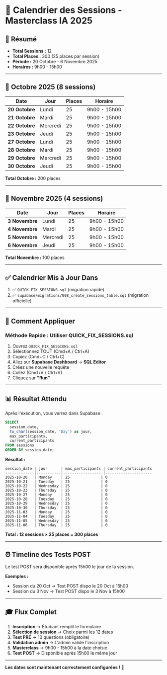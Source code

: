 # 📅 Calendrier des Sessions - Masterclass IA 2025

## 🎯 Résumé

- **Total Sessions :** 12
- **Total Places :** 300 (25 places par session)
- **Période :** 20 Octobre - 6 Novembre 2025
- **Horaires :** 9h00 - 15h00

---

## 📆 Octobre 2025 (8 sessions)

| Date | Jour | Places | Horaire |
|------|------|--------|---------|
| **20 Octobre** | Lundi | 25 | 9h00 - 15h00 |
| **21 Octobre** | Mardi | 25 | 9h00 - 15h00 |
| **22 Octobre** | Mercredi | 25 | 9h00 - 15h00 |
| **23 Octobre** | Jeudi | 25 | 9h00 - 15h00 |
| **27 Octobre** | Lundi | 25 | 9h00 - 15h00 |
| **28 Octobre** | Mardi | 25 | 9h00 - 15h00 |
| **29 Octobre** | Mercredi | 25 | 9h00 - 15h00 |
| **30 Octobre** | Jeudi | 25 | 9h00 - 15h00 |

**Total Octobre :** 200 places

---

## 📆 Novembre 2025 (4 sessions)

| Date | Jour | Places | Horaire |
|------|------|--------|---------|
| **3 Novembre** | Lundi | 25 | 9h00 - 15h00 |
| **4 Novembre** | Mardi | 25 | 9h00 - 15h00 |
| **5 Novembre** | Mercredi | 25 | 9h00 - 15h00 |
| **6 Novembre** | Jeudi | 25 | 9h00 - 15h00 |

**Total Novembre :** 100 places

---

## ✅ Calendrier Mis à Jour Dans

1. ✅ `QUICK_FIX_SESSIONS.sql` (migration rapide)
2. ✅ `supabase/migrations/008_create_sessions_table.sql` (migration officielle)

---

## 🚀 Comment Appliquer

### Méthode Rapide : Utiliser QUICK_FIX_SESSIONS.sql

1. Ouvrez `QUICK_FIX_SESSIONS.sql`
2. Sélectionnez TOUT (Cmd+A / Ctrl+A)
3. Copiez (Cmd+C / Ctrl+C)
4. Allez sur **Supabase Dashboard** → **SQL Editor**
5. Créez une nouvelle requête
6. Collez (Cmd+V / Ctrl+V)
7. Cliquez sur **"Run"**

---

## 📊 Résultat Attendu

Après l'exécution, vous verrez dans Supabase :

```sql
SELECT 
  session_date,
  to_char(session_date, 'Day') as jour,
  max_participants,
  current_participants
FROM sessions
ORDER BY session_date;
```

**Résultat :**

```
session_date | jour      | max_participants | current_participants
-------------|-----------|------------------|---------------------
2025-10-20   | Monday    | 25              | 0
2025-10-21   | Tuesday   | 25              | 0
2025-10-22   | Wednesday | 25              | 0
2025-10-23   | Thursday  | 25              | 0
2025-10-27   | Monday    | 25              | 0
2025-10-28   | Tuesday   | 25              | 0
2025-10-29   | Wednesday | 25              | 0
2025-10-30   | Thursday  | 25              | 0
2025-11-03   | Monday    | 25              | 0
2025-11-04   | Tuesday   | 25              | 0
2025-11-05   | Wednesday | 25              | 0
2025-11-06   | Thursday  | 25              | 0
```

**Total : 12 sessions × 25 places = 300 places**

---

## ⏰ Timeline des Tests POST

Le test POST sera disponible après 15h00 le jour de la session.

**Exemples :**
- Session du 20 Oct → Test POST dispo le 20 Oct à 15h00
- Session du 3 Nov → Test POST dispo le 3 Nov à 15h00

---

## 🎓 Flux Complet

1. **Inscription** → Étudiant remplit le formulaire
2. **Sélection de session** → Choix parmi les 12 dates
3. **Test PRÉ** → 10 questions (obligatoire)
4. **Validation admin** → L'admin valide l'inscription
5. **Masterclass** → 9h00 - 15h00 à la date choisie
6. **Test POST** → Disponible après 15h00 le même jour

---

**Les dates sont maintenant correctement configurées ! 🎉**
